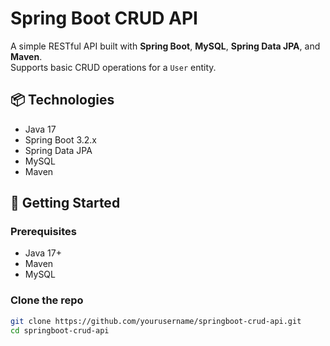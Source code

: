 # Spring Boot CRUD API

A simple RESTful API built with **Spring Boot**, **MySQL**, **Spring Data JPA**, and **Maven**.  
Supports basic CRUD operations for a `User` entity.

## 📦 Technologies

- Java 17
- Spring Boot 3.2.x
- Spring Data JPA
- MySQL
- Maven

## 🚀 Getting Started

### Prerequisites

- Java 17+
- Maven
- MySQL

### Clone the repo

```bash
git clone https://github.com/yourusername/springboot-crud-api.git
cd springboot-crud-api
